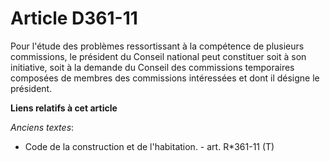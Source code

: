 # Article D361-11

Pour l'étude des problèmes ressortissant à la compétence de plusieurs commissions, le président du Conseil national peut
constituer soit à son initiative, soit à la demande du Conseil des commissions temporaires composées de membres des
commissions intéressées et dont il désigne le président.

**Liens relatifs à cet article**

_Anciens textes_:

  - Code de la construction et de l'habitation. - art. R*361-11 (T)
